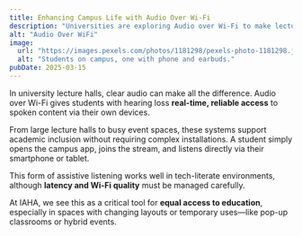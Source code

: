 ```yaml
---
title: Enhancing Campus Life with Audio Over Wi-Fi
description: "Universities are exploring Audio over Wi-Fi to make lectures and events more accessible to students with hearing loss."
alt: "Audio Over WiFi"
image:
  url: "https://images.pexels.com/photos/1181298/pexels-photo-1181298.jpeg?auto=compress&cs=tinysrgb&w=1260&h=750&dpr=1"
  alt: "Students on campus, one with phone and earbuds."
pubDate: 2025-03-15
---
```


In university lecture halls, clear audio can make all the difference. Audio over Wi-Fi gives students with hearing loss **real-time, reliable access** to spoken content via their own devices.

From large lecture halls to busy event spaces, these systems support academic inclusion without requiring complex installations. A student simply opens the campus app, joins the stream, and listens directly via their smartphone or tablet.

This form of assistive listening works well in tech-literate environments, although **latency and Wi-Fi quality** must be managed carefully.

At IAHA, we see this as a critical tool for **equal access to education**, especially in spaces with changing layouts or temporary uses—like pop-up classrooms or hybrid events.
